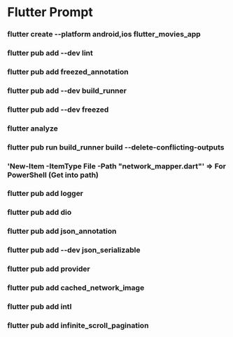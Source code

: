 # Flutter Prompt

### flutter create --platform android,ios flutter_movies_app
### flutter pub add --dev lint
### flutter pub add freezed_annotation
### flutter pub add --dev build_runner
### flutter pub add --dev freezed
### flutter analyze
### flutter pub run build_runner build --delete-conflicting-outputs
### 'New-Item -ItemType File -Path "network_mapper.dart"'  => For PowerShell (Get into path)
### flutter pub add logger
### flutter pub add dio
### flutter pub add json_annotation
### flutter pub add --dev json_serializable
### flutter pub add provider
### flutter pub add cached_network_image
### flutter pub add intl
### flutter pub add infinite_scroll_pagination


